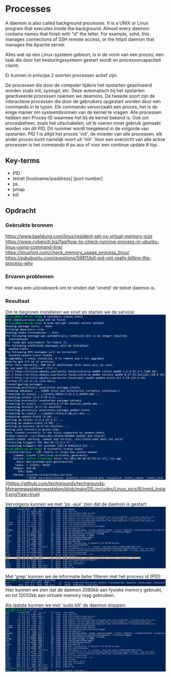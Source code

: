 # Processes
A daemon is also called background processes. It is a UNIX or Linux program that executes inside the background. Almost every daemon contains names that finish with "d" the letter. For example, sshd, this manages connections of SSH remote access, or the httpd daemon that manages the Apache server.

Alles wat op een Linux-systeem gebeurt, is in de vorm van een proces; een taak die door het besturingssysteem gestart wordt en processorcapaciteit claimt.

Er kunnen in principe 2 soorten processen actief zijn:

De processen die door de computer tijdens het opstarten geactiveerd worden zoals init, syslogd, etc. Deze automatisch bij het opstarten geactiveerde processen noemen we deamons.
De tweede soort zijn de interactieve processen die door de gebruikers opgestart worden door een commando in te typen. Elk commando veroorzaakt een proces, het is de enige manier om systeembronnen van de kernel te vragen.
Alle processen hebben een Proces-ID waarmee het bij de kernel bekend is. Ook om procesbeheer, zoals het uitschakelen, uit te voeren moet gebruik gemaakt worden van dit PID. Dit nummer wordt toegekend in de volgorde van opstarten. PID 1 is altijd het proces 'init', de moeder van alle processen, elk ander proces komt namelijk voort uit 'init'. Voor een overzicht van alle active processen is het commando # ps aux of voor een continue update # top .

## Key-terms
- PID
- telnet [hostname/ipaddress] [port number]
- ps
- pmap
- kill
## Opdracht
### Gebruikte bronnen
https://www.baeldung.com/linux/resident-set-vs-virtual-memory-size
https://www.cyberciti.biz/faq/how-to-check-running-process-in-ubuntu-linux-using-command-line/  
https://linuxhint.com/check_memory_usage_process_linux/  
https://askubuntu.com/questions/59811/kill-pid-not-really-killing-the-process-why

### Ervaren problemen
Het was een uitzoekwerk om te vinden dat 'xinetd' de telnet daemon is.

### Resultaat
Om te beginnen installeren we xinet en starten we de service:  
![suspend](..\00_includes\Linux_pics\6\inetd_install.png)](https://github.com/techgrounds/techgrounds-Mynamewastakenwastaken/blob/main/00_includes/Linux_pics/6/inetd_install.png?raw=true)  

Vervolgens kunnen we met 'ps -aux' zien dat de daemon is gestart:  
![mem](..\00_includes\Linux_pics\6\xinet.png)  

Met 'grep' kunnen we de informatie beter filteren met het process id (PID):  
![](..\00_includes\Linux_pics\6\xinet_grep.png)  
Hier kunnen we zien dat de daemon 2080kb aan fysieke memory gebruikt, en tot 12032kb aan virtuele memory mag gebruiken.

Als laatste kunnen we met 'sudo kill' de daemon stoppen:  
![kill](..\00_includes\Linux_pics\6\xinet_kill.png)
